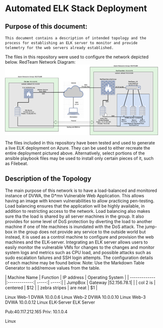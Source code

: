 # Automated ELK Stack Deployment 

## Purpose of this document:

	This document contains a description of intended topology and the process for establishing an ELK server to monitor and provide telemetry for the web servers already established. 


The files in this repository were used to configure the network depicted below. 
RedTeam Network Diagram: ![ RedTeam Network Diagram](https://github.com/jabathehutprogramer/Automated-ELK-Stack-Deployment-in-MS-Azure/blob/master/Diagrams/RedTeam%20Network%20Diagram.png)


The files included in this repository have been tested and used to generate a live ELK deployment on Azure. They can be used to either recreate the entire deployment pictured above. Alternatively, select portions of the ansible playbook files may be used to install only certain pieces of it, such as Filebeat. 


## Description of the Topology 
The main purpose of this network is to have a load-balanced and monitored instance of DVWA, the D*mn Vulnerable Web Application. This allows having an image with known vulnerabilities to allow practicing pen-testing.
Load balancing ensures that the application will be highly available, in addition to restricting access to the network. Load balancing also makes sure tha the load is shared by all server machines in the group. It also provides for some level of DoS protection by diverting the load to another machine if one of hte machines is inundated with the DoS attack.
The jump-box in the group does not provide any service to the outside world but instead, it is used as a control machine to configure and provision the web machines and the ELK-server. 
Integrating an ELK server allows users to easily monitor the vulnerable VMs for changes to the changes and monitor system logs and metrics such as CPU load, and possible attacks such as sudo escalation failures and SSH login attempts.
The configuration details of each machine may be found below. Note: Use the Markdown Table Generator to add/remove values from the table. 

| Machine Name        | Function           | IP address
  |  Operating System  |
| ------------- |:-------------:| -----:|   -----:|
| JumpBox      | Gateway |52.156.78.1|    |
| col 2 is      | centered      |   $12 |
| zebra stripes | are neat      |    $1 |





Linux
Web-1
DVWA
10.0.0.6
Linux
Web-2
DVWA
10.0.0.10
Linux
Web-3
DVWA
10.0.0.12
Linux
ELK-Server
ELK
Server

Pub:40.117.212.165
Priv: 10.1.0.4


Linux

